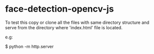 # face-detection-opencv-js


To test this copy or clone all the files with same directory structure and serve from the directory where 'index.html' file is located.

e.g:

$ python -m http.server






 